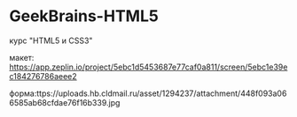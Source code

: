 # GeekBrains-HTML5
курс "HTML5 и CSS3"

макет: https://app.zeplin.io/project/5ebc1d5453687e77caf0a811/screen/5ebc1e39ec184276786aeee2

форма:ttps://uploads.hb.cldmail.ru/asset/1294237/attachment/448f093a066585ab68cfdae76f16b339.jpg
